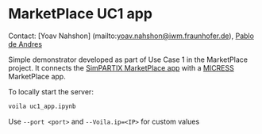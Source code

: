 # MarketPlace UC1 app

Contact: [Yoav Nahshon] (mailto:yoav.nahshon@iwm.fraunhofer.de), [Pablo de Andres](mailto:pablo.de.andres@iwm.fraunhofer.de)

Simple demonstrator developed as part of Use Case 1 in the MarketPlace project.
It connects the [SimPARTIX MarketPlace app](https://github.com/materials-marketplace/simpartix-app) with a [MICRESS](https://micress.rwth-aachen.de/) MarketPlace app.

To locally start the server:

```sh
voila uc1_app.ipynb
```

Use `--port <port>` and  `--Voila.ip=<IP>` for custom values
